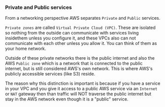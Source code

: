 ### Private and Public services

From a networking perspective AWS separates `Private` and `Public` services.

`Private zones` are called `Virtual Private Cloud (VPC)`. These are isolated so nothing from the outside can communicate with services living insidethem unless you configure it, and these VPCs also can not communicate with each other unless you allow it. You can think of them as your home network.

Outside of these private networks there is the public internet and also the AWS `Public zone` which is a network that is connected to the public internet, but is still considered AWS's own network. This is where AWS's publicly accessible services (like S3) reside.

The reason why this distinction is important is because if you have a service in your VPC and you give it access to a public AWS service via an `Internet` or `NAT` gateway then than traffic will NOT traverse the public internet but stay in the AWS network even though it is a "public" service.
